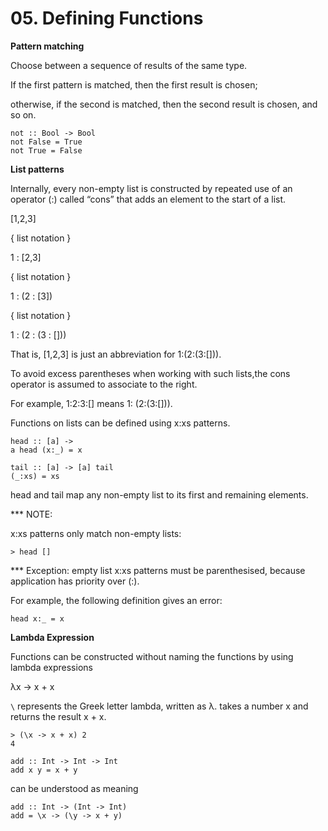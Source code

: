 # 05. Defining Functions

**Pattern matching**

Choose between a sequence of results of the same type.

If the first pattern is matched, then the first result is chosen;

otherwise, if the second is matched, then the second result is chosen, and so on.

```
not :: Bool -> Bool
not False = True
not True = False
```

**List patterns**

Internally, every non-empty list is constructed by repeated use of an operator (:) called “cons” that adds an element to the start of a list.

 [1,2,3]

 { list notation }

 1 : [2,3]

 { list notation }

 1 : (2 : [3])

 { list notation }

 1 : (2 : (3 : []))

 That is, [1,2,3] is just an abbreviation for 1:(2:(3:[])).

 To avoid excess parentheses when working with such lists,the cons operator is assumed to associate to the right.

 For example, 1:2:3:[] means 1: (2:(3:[])).

Functions on lists can be defined using x:xs patterns.
```
head :: [a] ->
a head (x:_) = x
```

```
tail :: [a] -> [a] tail
(_:xs) = xs
```

head and tail map any non-empty list to its first and remaining elements.

*** NOTE:

x:xs patterns only match non-empty lists:
```
> head []
```
*** Exception: empty list
x:xs patterns must be parenthesised, because application has priority over (:).

For example, the following definition gives an error:

```
head x:_ = x
```

**Lambda Expression**

Functions can be constructed without naming the functions by using lambda expressions

λx → x + x

``` \ ``` represents the Greek letter lambda, written as λ.
takes a number x and returns the result x + x.
```
> (\x -> x + x) 2
4
```

```
add :: Int -> Int -> Int
add x y = x + y
```

can be understood as meaning

```
add :: Int -> (Int -> Int)
add = \x -> (\y -> x + y)
```
